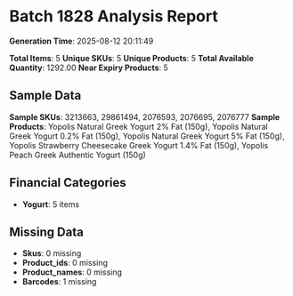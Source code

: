 # Batch 1828 Analysis Report

**Generation Time**: 2025-08-12 20:11:49

**Total Items**: 5
**Unique SKUs**: 5
**Unique Products**: 5
**Total Available Quantity**: 1292.00
**Near Expiry Products**: 5

## Sample Data
**Sample SKUs**: 3213663, 29861494, 2076593, 2076695, 2076777
**Sample Products**: Yopolis Natural Greek Yogurt 2% Fat (150g), Yopolis Natural Greek Yogurt 0.2% Fat (150g), Yopolis Natural Greek Yogurt 5% Fat (150g), Yopolis Strawberry Cheesecake Greek Yogurt 1.4% Fat (150g), Yopolis Peach Greek Authentic Yogurt (150g)

## Financial Categories
- **Yogurt**: 5 items

## Missing Data
- **Skus**: 0 missing
- **Product_ids**: 0 missing
- **Product_names**: 0 missing
- **Barcodes**: 1 missing

